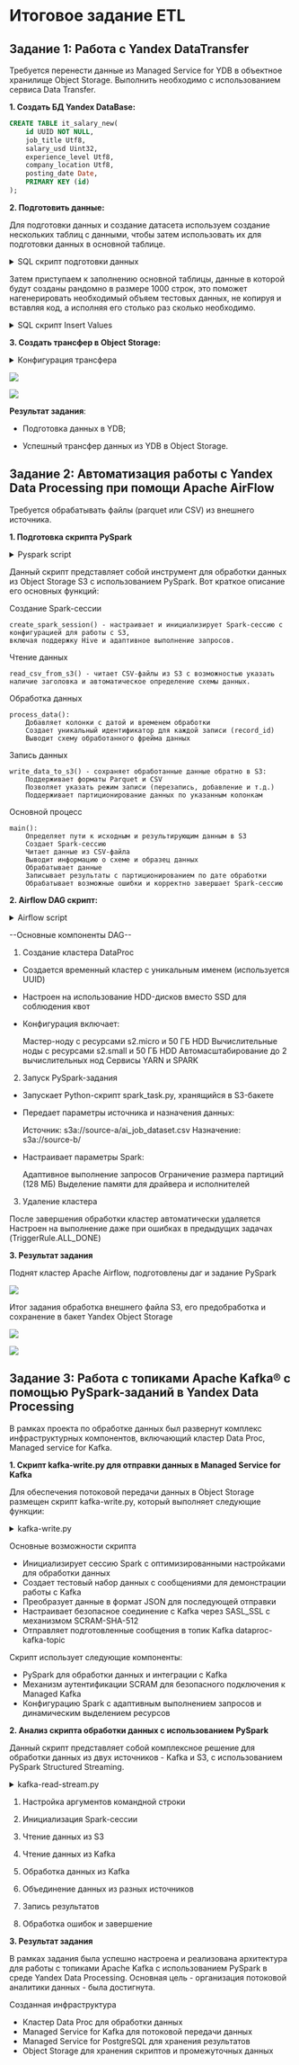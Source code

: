 # Итоговое задание ETL

## Задание 1: Работа с Yandex DataTransfer


Требуется перенести данные из Managed Service for YDB в объектное хранилище Object Storage. 
Выполнить необходимо с использованием сервиса Data Transfer.


**1. Создать БД Yandex DataBase:**


```SQL
CREATE TABLE it_salary_new(
    id UUID NOT NULL,
    job_title Utf8,
    salary_usd Uint32,
    experience_level Utf8,
    company_location Utf8,
    posting_date Date,
    PRIMARY KEY (id)
);
```


**2.	Подготовить данные:**

Для подготовки данных и создание датасета используем создание нескольких таблиц с данными, 
чтобы затем использовать их для подготовки данных в основной таблице.

<details>
<summary>SQL скрипт подготовки данных</summary>

```SQL
CREATE TABLE temp_job_titles(
  id Uint32,
  value Utf8,
  PRIMARY KEY(id)
);


INSERT INTO temp_job_titles(id, value) VALUES
(1, 'Software Engineer'),
(2, 'Data Scientist'),
(3, 'DevOps Engineer'),
(4, 'Product Manager'),
(5, 'QA Engineer'),
(6, 'Frontend Developer'),
(7, 'Backend Developer'),
(8, 'Full Stack Developer'),
(9, 'Data Engineer'),
(10, 'ML Engineer');


CREATE TABLE temp_experience_levels(
  id Uint32,
  value Utf8,
  PRIMARY KEY(id)
);

INSERT INTO temp_experience_levels(id, value) VALUES 
    (1, 'Junior'),
    (2, 'Middle'),
    (3, 'Senior'),
    (4, 'Lead'),
    (5, 'Principal');


CREATE TABLE temp_locations(
  id Uint32,
  value Utf8,
  PRIMARY KEY(id)
);

INSERT INTO temp_locations(id, value) VALUES 
    (1, 'USA'),
    (2, 'Germany'),
    (3, 'UK'),
    (4, 'Canada'),
    (5, 'India'),
    (6, 'Japan'),
    (7, 'Australia'),
    (8, 'France'),
    (9, 'Spain'),
    (10, 'Russia'),
    (11, 'China'),
    (12, 'Brazil'),
    (13, 'Netherlands'),
    (14, 'Sweden'),
    (15, 'Singapore'),
    (16, 'Italy'),
    (17, 'Poland'),
    (18, 'UAR'),
    (19, 'Egypt'),
    (20, 'Switzerland');
```
</details>


Затем приступаем к заполнению основной таблицы, данные в которой будут созданы рандомно в размере 1000 строк,
это поможет нагенерировать необходимый объяем тестовых данных, не копируя и вставляя код, а исполняя его столько раз сколько необходимо. 

<details>
<summary>SQL скрипт Insert Values</summary>
    
```SQL
INSERT INTO it_salary_new (id, job_title, salary_usd, experience_level, company_location)
SELECT 
    RANDOM_UUID(j.id * 10000 + e.id * 1000 + l.id) AS id,  -- Использование комбинации значений как параметра
    j.value AS job_title,
    CAST(50000 + (j.id * 10000) AS Uint32) AS salary_usd,
    e.value AS experience_level,
    l.value AS company_location
FROM 
    temp_job_titles AS j
    CROSS JOIN temp_experience_levels AS e
    CROSS JOIN temp_locations AS l
LIMIT 1000;
```
</details>


**3. Создать трансфер в **Object Storage:****

<details>
<summary>Конфигурация трансфера</summary>
    
![](1st%20task/Screen/info_param_transfer.png)

![](1st%20task/Screen/ydb_transfer%settings.png)

</details>

![](1st%20task/Screen/transfer_go.png)

![](1st%20task/Screen/result_transfer.png)


**Результат задания**:

- Подготовка данных в YDB;
  
- Успешный трансфер данных из YDB в Object Storage.



## Задание 2: Автоматизация работы с Yandex Data Processing при помощи Apache AirFlow

Требуется обрабатывать файлы (parquet или CSV) из внешнего источника. 



**1. Подготовка скрипта PySpark**


<details>
<summary>Pyspark script</summary>

```python
from pyspark.sql import SparkSession
from pyspark.sql.types import *
from pyspark.sql.functions import *
from datetime import datetime


def create_spark_session(app_name="s3-data-processor"):
    """
    Конфигурация для доступа к S3
    """
    spark = SparkSession.builder \
        .appName(app_name) \
        .enableHiveSupport() \
        .config("spark.hadoop.fs.s3a.impl", "org.apache.hadoop.fs.s3a.S3AFileSystem") \
        .config("spark.sql.adaptive.enabled", "true") \
        .getOrCreate()

    return spark


def read_csv_from_s3(spark, file_path, header=True, infer_schema=True):
    """
    Чтение из S3

    - file_path: S3 путь к файлу

    Returns:
    - Фрейм с данными
    """

    if infer_schema:
        return spark.read.option("header", header).option("inferSchema", infer_schema).csv(file_path)
    else:
        return spark.read.option("header", header).csv(file_path)


def process_data(df):
    """
    Обработка фрейма

    Parameters:
    - df: Фрейм предзагруженный

    Returns:
    - Обработанный файл
    """

    processing_date = datetime.now()

    df_processed = df.withColumn("processing_date", lit(processing_date.strftime("%Y-%m-%d")))
    df_processed = df_processed.withColumn("processing_timestamp", lit(processing_date.strftime("%Y-%m-%d %H:%M:%S")))

    df_processed = df_processed.withColumn("record_id", monotonically_increasing_id())

    print("Processed DataFrame Schema:")
    df_processed.printSchema()

    return df_processed


def write_data_to_s3(df, output_path, output_format="parquet", partition_cols=None, mode="overwrite"):
    """
    Write the processed DataFrame to S3

    Parameters:
    - output_path: пункт сохранения S3
    - output_format: формат файла итогового ('parquet' or 'csv')
    """

    writer = df.write.mode(mode)

    if partition_cols:
        writer = writer.partitionBy(partition_cols)

    if output_format.lower() == 'parquet':
        writer.parquet(output_path)
    elif output_format.lower() == 'csv':
        writer.option("header", "true").csv(output_path)
    else:
        raise ValueError(f"Unsupported output format: {output_format}. Use 'parquet' or 'csv'.")


def main():
    input_path = "s3a://source-a/ai_job_dataset.csv"
    output_path = "s3a://source-b/ai_job_processed"

    spark = create_spark_session()

    try:

        print(f"Reading CSV data from {input_path}")
        df = read_csv_from_s3(spark, input_path)

        print("Input Schema:")
        df.printSchema()

        print("Sample Data:")
        df.show(5, truncate=False)

        print("Processing data...")
        processed_df = process_data(df)

        print(f"Writing processed data to {output_path}")
        write_data_to_s3(processed_df, output_path, partition_cols=["processing_date"])

        print("Data processing completed successfully!")

    except Exception as e:
        print(f"Error processing data: {str(e)}")
        raise
    finally:
        spark.stop()


if __name__ == "__main__":
    main()
```
</details>


Данный скрипт представляет собой инструмент для обработки данных из Object Storage S3 с использованием PySpark. Вот краткое описание его основных функций:

Создание Spark-сессии

    create_spark_session() - настраивает и инициализирует Spark-сессию с конфигурацией для работы с S3, 
    включая поддержку Hive и адаптивное выполнение запросов.

Чтение данных

    read_csv_from_s3() - читает CSV-файлы из S3 с возможностью указать наличие заголовка и автоматическое определение схемы данных.

Обработка данных

    process_data():
        Добавляет колонки с датой и временем обработки
        Создает уникальный идентификатор для каждой записи (record_id)
        Выводит схему обработанного фрейма данных

Запись данных

    write_data_to_s3() - сохраняет обработанные данные обратно в S3:
        Поддерживает форматы Parquet и CSV
        Позволяет указать режим записи (перезапись, добавление и т.д.)
        Поддерживает партиционирование данных по указанным колонкам

Основной процесc

    main():
        Определяет пути к исходным и результирующим данным в S3
        Создает Spark-сессию
        Читает данные из CSV-файла
        Выводит информацию о схеме и образец данных
        Обрабатывает данные
        Записывает результаты с партиционированием по дате обработки
        Обрабатывает возможные ошибки и корректно завершает Spark-сессию



**2. Airflow DAG скрипт:**

<details>
<summary>Airflow script</summary>

```python
import uuid
import datetime
from airflow import DAG
from airflow.utils.trigger_rule import TriggerRule
from airflow.providers.yandex.operators.yandexcloud_dataproc import (
    DataprocCreateClusterOperator,
    DataprocCreatePysparkJobOperator,
    DataprocDeleteClusterOperator,
)

YC_DP_AZ = 'ru-central1-d'
YC_DP_SSH_PUBLIC_KEY = 'ssh'
YC_DP_SUBNET_ID = 'fl8hk1i4fk2ch5e952ii'
YC_DP_SA_ID = 'aje2t33o0c2ar3n3af3p'
YC_DP_METASTORE_URI = '10.130.0.23'
YC_BUCKET = 'editeddata'


SOURCE_PATH = "s3a://source-a/ai_job_dataset.csv"
DESTINATION_PATH = "s3a://source-b/"

# DAG settings
with DAG(
    'PROCESS_VARIABLE_SIZE_FILES',
    schedule_interval='@daily',
    tags=['data-processing', 'pyspark', 'variable-size-files'],
    start_date=datetime.datetime.now(),
    max_active_runs=1,
    catchup=False
) as process_files_dag:

    # 1. cluster with HDD not SSD (SSD выходил за лимиты квоты)
    create_spark_cluster = DataprocCreateClusterOperator(
        task_id='create-dataproc-cluster',
        cluster_name=f'data-processing-{uuid.uuid4()}',
        cluster_description='Cluster with HDD storage for processing files',
        ssh_public_keys=YC_DP_SSH_PUBLIC_KEY,
        service_account_id=YC_DP_SA_ID,
        subnet_id=YC_DP_SUBNET_ID,
        s3_bucket=YC_BUCKET,
        zone=YC_DP_AZ,
        cluster_image_version='2.1',
        # Master node with HDD
        masternode_resource_preset='s2.micro',
        masternode_disk_type='network-hdd',
        masternode_disk_size=50,
        # Compute nodes with HDD
        computenode_resource_preset='s2.small',
        computenode_disk_type='network-hdd',
        computenode_disk_size=50,
        computenode_count=1,
        computenode_max_hosts_count=2,
        services=['YARN', 'SPARK'],
        datanode_count=0,
        properties={
            'spark:spark.hive.metastore.uris': f'thrift://{YC_DP_METASTORE_URI}:9083',
            'spark:spark.dynamicAllocation.enabled': 'true',
            'spark:spark.executor.memory': '2g',
            'spark:spark.driver.memory': '1g',
            'spark:spark.sql.adaptive.enabled': 'true',
            'spark:spark.sql.files.maxPartitionBytes': '128m',
        },
    )

    # 2 этап: запуск задания PySpark
    run_pyspark_job = DataprocCreatePysparkJobOperator(
        task_id='process-files-with-pyspark',
        main_python_file_uri=f's3a://{YC_BUCKET}/scripts/spark_task.py',
        python_file_uris=[],
        file_uris=[],
        archive_uris=[],
        jar_file_uris=[],
        properties={
            'spark.executor.memory': '2g',
            'spark.driver.memory': '1g',
            'spark.sql.adaptive.enabled': 'true',
            'spark.sql.files.maxPartitionBytes': '128m',
        },
        args=[
            '--source_path', SOURCE_PATH,
            '--destination_path', DESTINATION_PATH
        ],
    )

    # 3. Удаление
    delete_spark_cluster = DataprocDeleteClusterOperator(
        task_id='delete-dataproc-cluster',
        trigger_rule=TriggerRule.ALL_DONE,
    )


    create_spark_cluster >> run_pyspark_job >> delete_spark_cluster
```
</details>


--Основные компоненты DAG--


1. Создание кластера DataProc

- Создается временный кластер с уникальным именем (используется UUID)
                
- Настроен на использование HDD-дисков вместо SSD для соблюдения квот
                
 - Конфигурация включает:
                
   Мастер-ноду с ресурсами s2.micro и 50 ГБ HDD
   Вычислительные ноды с ресурсами s2.small и 50 ГБ HDD
   Автомасштабирование до 2 вычислительных нод
   Сервисы YARN и SPARK


2. Запуск PySpark-задания

- Запускает Python-скрипт spark_task.py, хранящийся в S3-бакете
        
- Передает параметры источника и назначения данных:
        
  Источник: s3a://source-a/ai_job_dataset.csv
  Назначение: s3a://source-b/
            
- Настраивает параметры Spark:
        
    Адаптивное выполнение запросов
    Ограничение размера партиций (128 МБ)
    Выделение памяти для драйвера и исполнителей


3. Удаление кластера

После завершения обработки кластер автоматически удаляется
Настроен на выполнение даже при ошибках в предыдущих задачах (TriggerRule.ALL_DONE)




**3. Результат задания**

Поднят кластер Apache Airflow, подготовлены даг и задание PySpark


![](2nd%20task/Screen/airflow_spark.png)


Итог задания обработка внешнего файла S3, его предобработка и сохранение в бакет Yandex Object Storage

![](2nd%20task/Screen/Succes-2.png)

![](2nd%20task/Screen/Succes-3.png)



## Задание 3: Работа с топиками Apache Kafka® с помощью PySpark-заданий в Yandex Data Processing

В рамках проекта по обработке данных был развернут комплекс инфраструктурных компонентов, включающий кластер Data Proc, Managed service for Kafka.


**1. Скрипт kafka-write.py для отправки данных в Managed Service for Kafka**

Для обеспечения потоковой передачи данных в Object Storage размещен скрипт kafka-write.py, который выполняет следующие функции:

<details>
<summary>kafka-write.py</summary>
    
```python
from pyspark.sql import SparkSession, Row
from pyspark.sql.functions import to_json, col, struct

def main():
    # Kafka configuration
    kafka_host = "rc1d-dataproc-m-8rg5bteqid4r7ufv"
    kafka_port = "9091"
    kafka_topic = "dataproc-kafka-topic"
    kafka_username = "user1"
    kafka_password = "password1"

    #Spark session
    spark = SparkSession.builder \
        .appName("dataproc-kafka-write-app") \
        .config("spark.sql.adaptive.enabled", "true") \
        .config("spark.sql.files.maxPartitionBytes", "128m") \
        .config("spark.dynamicAllocation.enabled", "true") \
        .getOrCreate()

    # Log
    print(f"Writing to Kafka topic: {kafka_topic}")
    print(f"Using Kafka bootstrap server: {kafka_host}:{kafka_port}")


    df = spark.createDataFrame([
        Row(msg="Test message #1 from dataproc-cluster"),
        Row(msg="Test message #2 from dataproc-cluster")
    ])

    # Convert JSON
    df = df.select(to_json(struct([col(c).alias(c) for c in df.columns])).alias('value'))

    #JAAS config
    jaas_config = (
        "org.apache.kafka.common.security.scram.ScramLoginModule required "
        f"username={kafka_username} "
        f"password={kafka_password} "
        ";"
    )

    df.write.format("kafka") \
        .option("kafka.bootstrap.servers", f"{kafka_host}:{kafka_port}") \
        .option("topic", kafka_topic) \
        .option("kafka.security.protocol", "SASL_SSL") \
        .option("kafka.sasl.mechanism", "SCRAM-SHA-512") \
        .option("kafka.sasl.jaas.config", jaas_config) \
        .save()

    print("Successfully wrote messages to Kafka")

if __name__ == "__main__":
    main()
```

</details>


Основные возможности скрипта

- Инициализирует сессию Spark с оптимизированными настройками для обработки данных
- Создает тестовый набор данных с сообщениями для демонстрации работы с Kafka
- Преобразует данные в формат JSON для последующей отправки
- Настраивает безопасное соединение с Kafka через SASL_SSL с механизмом SCRAM-SHA-512
- Отправляет подготовленные сообщения в топик Kafka dataproc-kafka-topic


Скрипт использует следующие компоненты:

- PySpark для обработки данных и интеграции с Kafka
- Механизм аутентификации SCRAM для безопасного подключения к Managed Kafka
- Конфигурацию Spark с адаптивным выполнением запросов и динамическим выделением ресурсов



**2. Анализ скрипта обработки данных с использованием PySpark**

Данный скрипт представляет собой комплексное решение для обработки данных из двух источников - Kafka и S3, с использованием PySpark Structured Streaming.

<details>
<summary>kafka-read-stream.py</summary>

```python
import argparse
import sys
from pyspark.sql import SparkSession
from pyspark.sql.functions import col, from_json, schema_of_json, current_timestamp, lit
from pyspark.sql.types import StringType, StructType, StructField

def main():
    parser = argparse.ArgumentParser(description='Process data from Kafka and S3 using PySpark')
    parser.add_argument('--kafka-host', required=True, help='Kafka host FQDN')
    parser.add_argument('--kafka-port', default='9091', help='Kafka port')
    parser.add_argument('--kafka-topic', default='dataproc-kafka-topic', help='Kafka topic')
    parser.add_argument('--kafka-username', default='user1', help='Kafka username')
    parser.add_argument('--kafka-password', default='password1', help='Kafka password')
    parser.add_argument('--input-path', required=True, help='S3 input path for files')
    parser.add_argument('--input-format', default='csv', choices=['csv', 'parquet', 'json'],
                        help='Input file format (default: csv)')
    parser.add_argument('--output-path', required=True, help='S3 output path')
    parser.add_argument('--output-format', default='parquet', choices=['parquet', 'json', 'csv', 'text'],
                        help='Output file format (default: parquet)')


    try:
        args = parser.parse_args()
    except Exception as e:
        print(f"Error parsing arguments: {str(e)}")
        sys.exit(1)

    try:
        #Spark session
        spark = SparkSession.builder \
            .appName("dataproc-data-processing-app") \
            .config("spark.sql.adaptive.enabled", "true") \
            .config("spark.sql.files.maxPartitionBytes", "128m") \
            .config("spark.dynamicAllocation.enabled", "true") \
            .getOrCreate()

        print(f"Spark version: {spark.version}")
        print(f"Reading from Kafka topic: {args.kafka_topic}")
        print(f"Using Kafka bootstrap server: {args.kafka_host}:{args.kafka_port}")
        print(f"Input path: {args.input_path}")
        print(f"Input format: {args.input_format}")
        print(f"Output path: {args.output_path}")
        print(f"Output format: {args.output_format}")

        print("Reading data from S3...")
        s3_df = None

        if args.input_format == 'csv':
            s3_df = spark.read.option("header", "true").option("inferSchema", "true").csv(args.input_path)
        elif args.input_format == 'parquet':
            s3_df = spark.read.parquet(args.input_path)
        elif args.input_format == 'json':
            s3_df = spark.read.json(args.input_path)

        if s3_df is not None:
            s3_df = s3_df.withColumn("source", lit("s3"))
            s3_df = s3_df.withColumn("processing_timestamp", current_timestamp())

            print("Sample data from S3:")
            s3_df.show(5, truncate=False)
            print(f"S3 data count: {s3_df.count()}")
        else:
            print("No S3 data found or could not read S3 data")

        print("Reading data from Kafka...")

        # Construct JAAS config with variables
        jaas_config = (
            "org.apache.kafka.common.security.scram.ScramLoginModule required "
            f"username={args.kafka_username} "
            f"password={args.kafka_password} "
            ";"
        )

        # Read from Kafka stream
        kafka_df = spark.readStream.format("kafka") \
            .option("kafka.bootstrap.servers", f"{args.kafka_host}:{args.kafka_port}") \
            .option("subscribe", args.kafka_topic) \
            .option("kafka.security.protocol", "SASL_SSL") \
            .option("kafka.sasl.mechanism", "SCRAM-SHA-512") \
            .option("kafka.sasl.jaas.config", jaas_config) \
            .option("startingOffsets", "earliest") \
            .load()

        # Select and filter value
        value_df = kafka_df.selectExpr("CAST(value AS STRING) as value") \
            .where(col("value").isNotNull())

        query = value_df.writeStream \
            .trigger(once=True) \
            .queryName("received_messages") \
            .format("memory") \
            .start()

        query.awaitTermination()
        print("Kafka stream processing completed")

        kafka_result_df = spark.sql("SELECT value FROM received_messages")

        kafka_count = kafka_result_df.count()
        print(f"Found {kafka_count} messages in Kafka topic")

        kafka_parsed_df = None
        if kafka_count > 0:
            try:

                sample = kafka_result_df.limit(1).collect()[0]["value"]
                json_schema = schema_of_json(sample)
                print("Detected JSON schema from Kafka:")
                print(json_schema.simpleString())

                # Parse JSON
                kafka_parsed_df = kafka_result_df.withColumn("parsed", from_json(col("value"), json_schema)) \
                    .select("parsed.*")

                kafka_parsed_df = kafka_parsed_df.withColumn("source", lit("kafka"))
                kafka_parsed_df = kafka_parsed_df.withColumn("processing_timestamp", current_timestamp())

                print("Sample data from Kafka (parsed):")
                kafka_parsed_df.show(5, truncate=False)
            except Exception as json_error:
                print(f"Could not parse Kafka data as JSON: {str(json_error)}")

        final_df = None

        if s3_df is not None and kafka_parsed_df is not None:

            s3_columns = set(s3_df.columns)
            kafka_columns = set(kafka_parsed_df.columns)
            common_columns = s3_columns.intersection(kafka_columns)

            if common_columns:
                print(f"Common columns found: {common_columns}")
                s3_selected = s3_df.select(*common_columns)
                kafka_selected = kafka_parsed_df.select(*common_columns)

                final_df = s3_selected.union(kafka_selected)
            else:
                print("No common columns found, will write data separately")
                final_df = s3_df
        elif s3_df is not None:
            final_df = s3_df
        elif kafka_parsed_df is not None:
            final_df = kafka_parsed_df

        if final_df is not None:
            print(f"Writing combined data to {args.output_path}")

            if args.output_format == 'parquet':
                final_df.write.mode("overwrite").parquet(args.output_path)
            elif args.output_format == 'json':
                final_df.write.mode("overwrite").json(args.output_path)
            elif args.output_format == 'csv':
                final_df.write.mode("overwrite").option("header", "true").csv(args.output_path)
            else:  # text !
                final_df.select(col("*").cast(StringType())).write.mode("overwrite").text(args.output_path)

            print(f"Successfully wrote {final_df.count()} records to {args.output_path}")
        else:
            print("No data to write")
            empty_df = spark.createDataFrame([("No data found",)], ["message"])
            empty_df.write.mode("overwrite").text(f"{args.output_path}/empty")

    except Exception as e:
        print(f"Error in data processing job: {str(e)}")
        import traceback
        traceback.print_exc()
        sys.exit(1)
    finally:
        if 'spark' in locals():
            spark.stop()
            print("Spark session stopped")


if __name__ == "__main__":
    main()
```
</details>


1. Настройка аргументов командной строки

2. Инициализация Spark-сессии

3. Чтение данных из S3

4. Чтение данных из Kafka

5. Обработка данных из Kafka

6. Объединение данных из разных источников

7. Запись результатов

8. Обработка ошибок и завершение



**3. Результат задания**

В рамках задания была успешно настроена и реализована архитектура для работы с топиками Apache Kafka с использованием PySpark в среде Yandex Data Processing. Основная цель - организация потоковой аналитики данных - была достигнута.

Созданная инфраструктура

- Кластер Data Proc для обработки данных
- Managed Service for Kafka для потоковой передачи данных
- Managed Service for PostgreSQL для хранения результатов
- Object Storage для хранения скриптов и промежуточных данных

